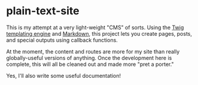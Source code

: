 # plain-text-site

This is my attempt at a very light-weight "CMS" of sorts. Using the [Twig templating engine](https://github.com/fabpot/Twig) and [Markdown](http://daringfireball.net/projects/markdown/), this project lets you create pages, posts, and special outputs using callback functions. 

At the moment, the content and routes are more for my site than really globally-useful versions of anything. Once the development here is complete, this will all be cleaned out and made more "pret a porter." 

Yes, I'll also write some useful documentation!
